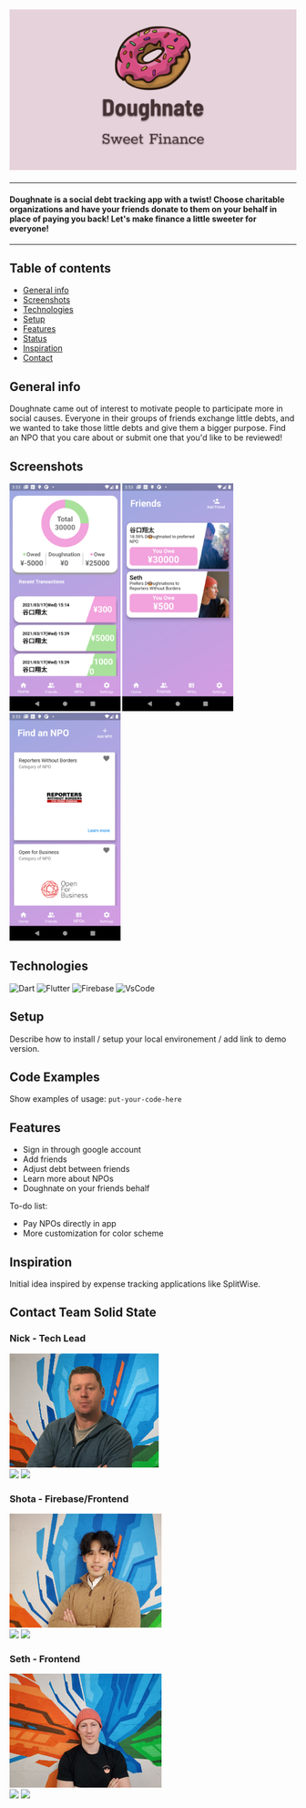 ## <img src="./assets/doughnateBG.png" alt="doughnate logo image with a donut">

---

#### Doughnate is a social debt tracking app with a twist! Choose charitable organizations and have your friends donate to them on your behalf in place of paying you back! Let's make finance a little sweeter for everyone!

---

## Table of contents

- [General info](#general-info)
- [Screenshots](#screenshots)
- [Technologies](#technologies)
- [Setup](#setup)
- [Features](#features)
- [Status](#status)
- [Inspiration](#inspiration)
- [Contact](#contact)

## General info

Doughnate came out of interest to motivate people to participate more in social causes. Everyone in their groups of friends exchange little debts, and we wanted to take those little debts and give them a bigger purpose. Find an NPO that you care about or submit one that you'd like to be reviewed!

## Screenshots

<img src="./assets/screenshot.png" alt="Home image of Doughnate app" height="400px">
<img src="./assets/friendsview.png" alt="friends image of Doughnate app" height="400px">
<img src="./assets/npoview.png" alt="npo image of Doughnate app" height="400px">

## Technologies

![Dart](https://img.shields.io/badge/-Dart-000000?style=flat-square&logo=Dart)
![Flutter](https://img.shields.io/badge/-Flutter-000000?style=flat-square&logo=Flutter)
![Firebase](https://img.shields.io/badge/-Firebase-000000?style=flat-square&logo=Firebase)
![VsCode](https://img.shields.io/badge/-VsCode-000000?style=flat-square&logo=visual-studio-code&logoColor=0078D7)

## Setup

Describe how to install / setup your local environement / add link to demo version.

## Code Examples

Show examples of usage:
`put-your-code-here`

## Features

- Sign in through google account
- Add friends
- Adjust debt between friends
- Learn more about NPOs
- Doughnate on your friends behalf

To-do list:

- Pay NPOs directly in app
- More customization for color scheme

## Inspiration

Initial idea inspired by expense tracking applications like SplitWise.

## Contact Team Solid State

<div>
  <div>
    <h3>Nick - Tech Lead</h3>
    <img src="./assets/mypic.jpg" height="200px">
    <br>
    <a href="https://github.com/ntaylor6422"><img src="https://img.shields.io/badge/-Github-000000?style=flat-square&logo=Github"></a>
    <a href="https://linkedin.com/in/nicktdev"><img src="https://img.shields.io/badge/-Linkedin-000000?style=flat-square&logo=Linkedin"></a>
  <div>
    <h3>Shota - Firebase/Frontend</h3>
    <img src="./assets/ShotaPic.jpg" height="200px">
    <br>
    <a href="https://github.com/Gukou4869"><img src="https://img.shields.io/badge/-Github-000000?style=flat-square&logo=Github"></a>
    <a href="https://linkedin.com/in/Gukou4869"><img src="https://img.shields.io/badge/-Linkedin-000000?style=flat-square&logo=Linkedin"></a>
  <div>
    <h3>Seth - Frontend</h3>
    <img src="./assets/sethPic.jpg" height="200px">
    <br>
    <a href="https://github.com/sethwright"><img src="https://img.shields.io/badge/-Github-000000?style=flat-square&logo=Github"></a>
    <a href="https://linkedin.com/in/wseth"><img src="https://img.shields.io/badge/-Linkedin-000000?style=flat-square&logo=Linkedin"></a>
  <div>
<div>
